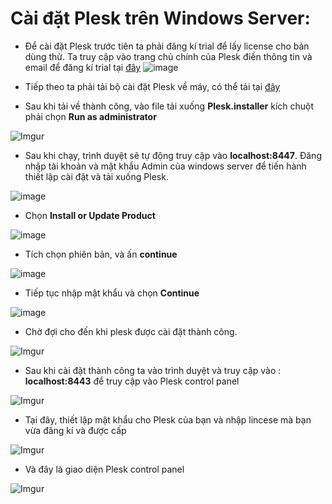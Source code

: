 # Cài đặt Plesk trên Windows Server:
- Để cài đặt Plesk trước tiên ta phải đăng kí trial để lấy license cho bản dùng thử. Ta truy cập vào trang chủ chính của Plesk điền thông tin và email để đăng kí trial tại [đây](https://www.plesk.com/)
![image](https://github.com/user-attachments/assets/dc5bc549-a91b-4d14-b639-899905aa4bd8)

- Tiếp theo ta phải tải bộ cài đặt Plesk về máy, có thể tải tại [đây](https://get.plesk.com/)

- Sau khi tải về thành công, vào file tải xuống **Plesk.installer** kích chuột phải chọn **Run as administrator**

![Imgur](https://i.imgur.com/lCoK9sT.png)

- Sau khi chạy, trình duyệt sẽ tự động truy cập vào **localhost:8447**. Đăng nhập tài khoản và mật khẩu Admin của windows server để tiến hành thiết lập cài đặt và tải xuống Plesk. 

![image](https://github.com/user-attachments/assets/86453b23-c453-4bc5-aa21-0654de6334a4)

- Chọn **Install or Update Product**

![image](https://github.com/user-attachments/assets/d66979c9-4494-419c-bee1-6e8ff96ea304)

- Tích chọn phiên bản, và ấn **continue**

![image](https://github.com/user-attachments/assets/8328ed29-3801-4bb6-a274-e93bf62c0816)

- Tiếp tục nhập mật khẩu và chọn **Continue**

![image](https://github.com/user-attachments/assets/a2445fa8-9d64-4bf5-a4bd-7e446b857e1c)


- Chờ đợi cho đến khi plesk được cài đặt thành công.

![Imgur](https://i.imgur.com/VzXTKB5.png)


- Sau khi cài đặt thành công ta vào trình duyệt và truy cập vào : **localhost:8443** để truy cập vào Plesk control panel

![Imgur](https://i.imgur.com/NzLbadv.png)

- Tại đây, thiết lập mật khẩu cho Plesk của bạn và nhập lincese mà bạn vừa đăng kí và được cấp

![Imgur](https://i.imgur.com/9fg0CqT.png)


- Và đây là giao diện Plesk control panel

![Imgur](https://i.imgur.com/YEZupNu.png)
